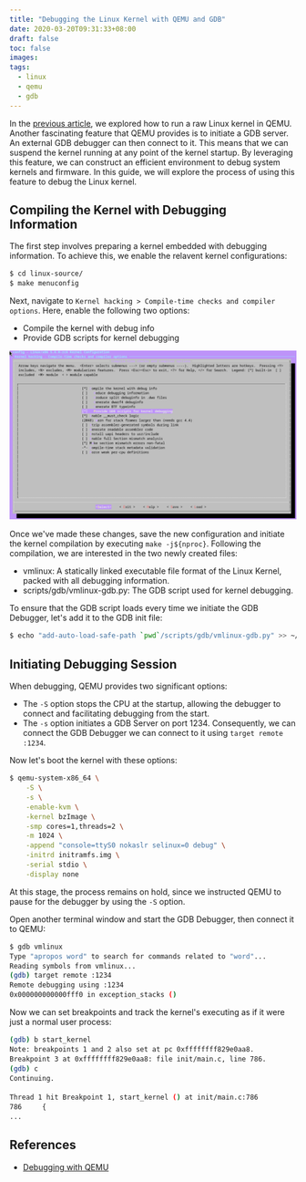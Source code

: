 ```yaml
---
title: "Debugging the Linux Kernel with QEMU and GDB"
date: 2020-03-20T09:31:33+08:00
draft: false
toc: false
images:
tags: 
  - linux
  - qemu
  - gdb
---
```


In the [previous article](/posts/running-the-raw-linux-kernel-in-qemu/), we explored how to run a raw Linux kernel in QEMU. Another fascinating feature that QEMU provides is to initiate a GDB server. An external GDB debugger can then connect to it. This means that we can suspend the kernel running at any point of the kernel startup. By leveraging this feature, we can construct an efficient environment to debug system kernels and firmware. In this guide, we will explore the process of using this feature to debug the Linux kernel.

<!--more-->

## Compiling the Kernel with Debugging Information

The first step involves preparing a kernel embedded with debugging information. To achieve this, we enable the relavent kernel configurations:

```sh
$ cd linux-source/
$ make menuconfig
```

Next, navigate to `Kernel hacking > Compile-time checks and compiler options`. Here, enable the following two options:

- Compile the kernel with debug info
- Provide GDB scripts for kernel debugging

![Provide GDB scripts for kernel debugging](/img/provide-gdb-scripts-for-kernel-debugging.png)

Once we've made these changes, save the new configuration and initiate the kernel compilation by executing `make -j${nproc}`. Following the compilation, we are interested in the two newly created files:

- vmlinux: A statically linked executable file format of the Linux Kernel, packed with all debugging information.
- scripts/gdb/vmlinux-gdb.py: The GDB script used for kernel debugging.

To ensure that the GDB script loads every time we initiate the GDB Debugger, let's add it to the GDB init file:

```sh
$ echo "add-auto-load-safe-path `pwd`/scripts/gdb/vmlinux-gdb.py" >> ~/.gdbinit
```

## Initiating Debugging Session

When debugging, QEMU provides two significant options:

- The `-S` option stops the CPU at the startup, allowing the debugger to connect and facilitating debugging from the start.
- The `-s` option initiates a GDB Server on port 1234. Consequently, we can connect the GDB Debugger we can connect to it using `target remote :1234`.

Now let's boot the kernel with these options:

```sh
$ qemu-system-x86_64 \
    -S \
    -s \
    -enable-kvm \
    -kernel bzImage \
    -smp cores=1,threads=2 \
    -m 1024 \
    -append "console=ttyS0 nokaslr selinux=0 debug" \
    -initrd initramfs.img \
    -serial stdio \
    -display none
```

At this stage, the process remains on hold, since we instructed QEMU to pause for the debugger by using the `-S` option.

Open another terminal window and start the GDB Debugger, then connect it to QEMU:

```sh
$ gdb vmlinux
Type "apropos word" to search for commands related to "word"...
Reading symbols from vmlinux...
(gdb) target remote :1234
Remote debugging using :1234
0x000000000000fff0 in exception_stacks ()
```

Now we can set breakpoints and track the kernel's executing as if it were just a normal user process:

```sh
(gdb) b start_kernel
Note: breakpoints 1 and 2 also set at pc 0xffffffff829e0aa8.
Breakpoint 3 at 0xffffffff829e0aa8: file init/main.c, line 786.
(gdb) c
Continuing.

Thread 1 hit Breakpoint 1, start_kernel () at init/main.c:786
786     {
...
```

## References

- [Debugging with QEMU](https://en.wikibooks.org/wiki/QEMU/Debugging_with_QEMU)
